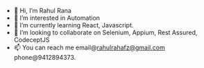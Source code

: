 - 👋 Hi, I’m Rahul Rana
- 👀 I’m interested in Automation
- 🌱 I’m currently learning React, Javascript.
- 💞️ I’m looking to collaborate on Selenium, Appium, Rest Assured, CodeceptJS
- 📫 You can reach me email@rahulrahafz@gmail.com phone@9412894373.

<!---
rrjune2291/rrjune2291 is a ✨ special ✨ repository because its `README.md` (this file) appears on your GitHub profile.
You can click the Preview link to take a look at your changes.
--->
